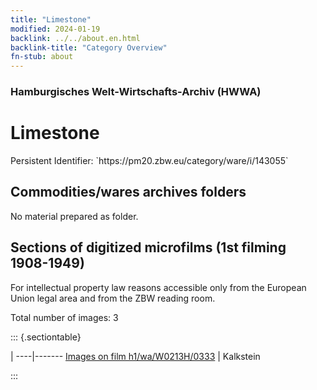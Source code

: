 ```yaml
---
title: "Limestone"
modified: 2024-01-19
backlink: ../../about.en.html
backlink-title: "Category Overview"
fn-stub: about
---
```


### Hamburgisches Welt-Wirtschafts-Archiv (HWWA)

# Limestone

<div class="hint">Persistent Identifier: `https://pm20.zbw.eu/category/ware/i/143055`</div>







## Commodities/wares archives folders





No material prepared as folder.



<a id="filmsections" />

## Sections of digitized microfilms (1st filming 1908-1949)

<p>For intellectual property law reasons accessible only from the European Union legal area and from the ZBW reading room.</p>



<p>Total number of images: 3</p>




::: {.sectiontable}

 | 
----|-------
<a class="btn" href="https://pm20.zbw.eu/film/h1/wa/W0213H/0333" rel="nofollow">Images on film h1/wa/W0213H/0333</a> | Kalkstein


:::
















